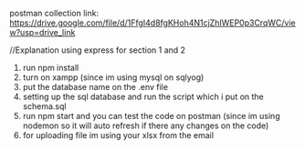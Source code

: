 postman collection link: https://drive.google.com/file/d/1FfgI4d8fgKHoh4N1cjZhIWEP0p3CrqWC/view?usp=drive_link

//Explanation using express for section 1 and 2
1. run npm install
2. turn on xampp (since im using mysql on sqlyog)
3. put the database name on the .env file
4. setting up the sql database and run the script which i put on the schema.sql
5. run npm start and you can test the code on postman (since im using nodemon so it will auto refresh if there any changes on the code)
6. for uploading file im using your xlsx from the email
